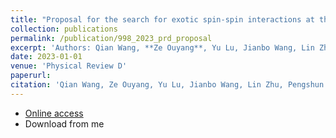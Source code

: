 ```yaml
---
title: "Proposal for the search for exotic spin-spin interactions at the micrometer scale using functionalized cantilever force sensors"
collection: publications
permalink: /publication/998_2023_prd_proposal
excerpt: 'Authors: Qian Wang, **Ze Ouyang**, Yu Lu, Jianbo Wang, Lin Zhu, Pengshun Luo<sup>*</sup>'
date: 2023-01-01
venue: 'Physical Review D'
paperurl: 
citation: 'Qian Wang, Ze Ouyang, Yu Lu, Jianbo Wang, Lin Zhu, Pengshun Luo. (2023). <i>Physical Review D</i>. xxx(xxxx).'
---
```


* [Online access](https://journals.aps.org/prd/accepted/99076Q06Hd41853a628b7278eed01f001a3bd6421)
* Download from me
